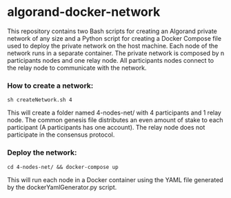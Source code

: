 # algorand-docker-network

This repository contains two Bash scripts for creating an Algorand private network of any size and a Python script for creating a Docker Compose file used to deploy the private network on the host machine. Each node of the network runs in a separate container. The private network is composed by n participants nodes and one relay node. All participants nodes connect to the relay node to communicate with the network.

### How to create a network:

```
sh createNetwork.sh 4
```
This will create a folder named 4-nodes-net/ with 4 participants and 1 relay node. The common genesis file distributes an even amount of stake to each participant (A participants has one account). The relay node does not participate in the consensus protocol.

### Deploy the network:

```
cd 4-nodes-net/ && docker-compose up
```

This will run each node in a Docker container using the YAML file generated by the dockerYamlGenerator.py script.
